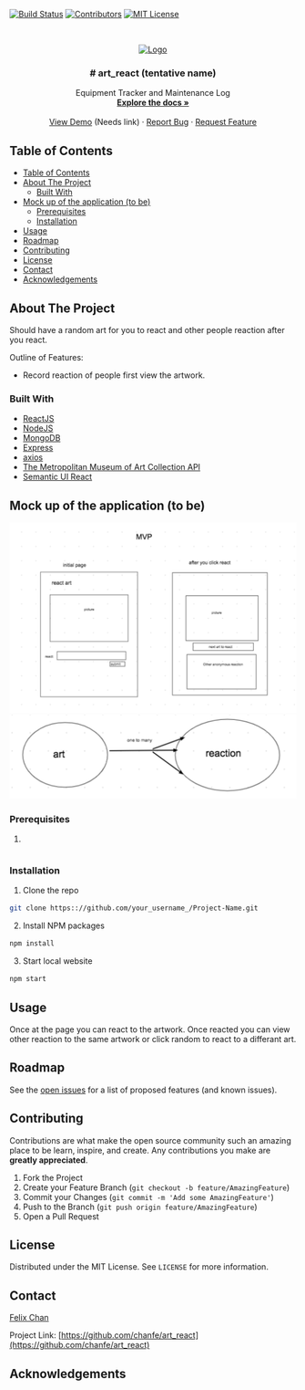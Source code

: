 <!--
*** Thanks for checking out this README Template. If you have a suggestion that would
*** make this better please fork the repo and create a pull request or simple open
*** an issue with the tag "enhancement".
*** Thanks again! Now go create something AMAZING! :D
-->





<!-- PROJECT SHIELDS -->
<!--
*** I'm using markdown "reference style" links for readability.
*** Reference links are enclosed in brackets [ ] instead of parentheses ( ).
*** See the bottom of this document for the declaration of the reference variables
*** for build-url, contributors-url, etc. This is an optional, concise syntax you may use.
*** https://www.markdownguide.org/basic-syntax/#reference-style-links
-->
[![Build Status][build-shield]][build-url]
[![Contributors][contributors-shield]][contributors-url]
[![MIT License][license-shield]][license-url]



<!-- PROJECT LOGO -->
<br />
<p align="center">
  <a href="https://github.com/chanfe/art_react/">
    <img src="#" alt="Logo" width="80" height="80">
  </a>

  <h3 align="center"># art_react (tentative name)</h3>

  <p align="center">
    Equipment Tracker and Maintenance  Log
    <br />
    <a href="https://github.com/chanfe/art_react"><strong>Explore the docs »</strong></a>
    <br />
    <br />
    <a href="https://github.com/chanfe/art_react">View Demo</a> (Needs link)
    ·
    <a href="https://github.com/chanfe/art_react/issues">Report Bug</a>
    ·
    <a href="https://github.com/chanfe/art_react/issues">Request Feature</a>
  </p>
</p>



<!-- TABLE OF CONTENTS -->
## Table of Contents

- [Table of Contents](#Table-of-Contents)
- [About The Project](#About-The-Project)
  - [Built With](#Built-With)
- [Mock up of the application (to be)](#Mock-up-of-the-application-to-be)
  - [Prerequisites](#Prerequisites)
  - [Installation](#Installation)
- [Usage](#Usage)
- [Roadmap](#Roadmap)
- [Contributing](#Contributing)
- [License](#License)
- [Contact](#Contact)
- [Acknowledgements](#Acknowledgements)



<!-- ABOUT THE PROJECT -->
## About The Project

Should have a random art for you to react and other people reaction after you react.


Outline of Features:
* Record reaction of people first view the artwork.


### Built With
* [ReactJS](https://reactjs.org)
* [NodeJS](https://nodejs.org/)
* [MongoDB](https://www.mongodb.com/)
* [Express](https://expressjs.com/)
* [axios](https://github.com/axios/axios)
* [The Metropolitan Museum of Art Collection API](https://metmuseum.github.io/)
* [Semantic UI React](https://react.semantic-ui.com/)


<!-- MockUp of the Application (to be removed) -->
## Mock up of the application (to be)

![](client/src/assets/MVP.png)
![](client/src/assets/Relationship.png)

### Prerequisites
1. 
```
```

### Installation
1. Clone the repo
```sh
git clone https:://github.com/your_username_/Project-Name.git
```
2. Install NPM packages
```sh
npm install
```
3. Start local website
```sh
npm start
```

<!-- USAGE EXAMPLES -->
## Usage
Once at the page you can react to the artwork.  Once reacted you can view other reaction to the same artwork or click random to react to a differant art.
<!--_For more examples, you can goto our sample website [Here].(https://tracker-21.herokuapp.com/)_ -->



<!-- ROADMAP -->
## Roadmap

See the [open issues](https://github.com/othneildrew/Best-README-Template/issues) for a list of proposed features (and known issues).



<!-- CONTRIBUTING -->
## Contributing

Contributions are what make the open source community such an amazing place to be learn, inspire, and create. Any contributions you make are **greatly appreciated**.

1. Fork the Project
2. Create your Feature Branch (`git checkout -b feature/AmazingFeature`)
3. Commit your Changes (`git commit -m 'Add some AmazingFeature'`)
4. Push to the Branch (`git push origin feature/AmazingFeature`)
5. Open a Pull Request



<!-- LICENSE -->
## License

Distributed under the MIT License. See `LICENSE` for more information.



<!-- CONTACT -->
## Contact

[Felix Chan](https://github.com/chanfe)

Project Link: [https://github.com/chanfe/art_react](https://github.com/chanfe/art_react)



<!-- ACKNOWLEDGEMENTS -->
## Acknowledgements





<!-- MARKDOWN LINKS & IMAGES -->
<!-- https://www.markdownguide.org/basic-syntax/#reference-style-links -->
[build-shield]: https://img.shields.io/badge/build-passing-brightgreen.svg?style=flat-square
[build-url]: #
[contributors-shield]: https://img.shields.io/badge/contributors-1-orange.svg?style=flat-square
[contributors-url]: https://github.com/chingu-voyages/v10-bears-team-03/graphs/contributors
[license-shield]: https://img.shields.io/badge/license-MIT-blue.svg?style=flat-square
[license-url]: https://choosealicense.com/licenses/mit
[linkedin-shield]: https://img.shields.io/badge/-LinkedIn-black.svg?style=flat-square&logo=linkedin&colorB=555
[product-screenshot]: https://i.imgur.com/Jfnx1uj.png
